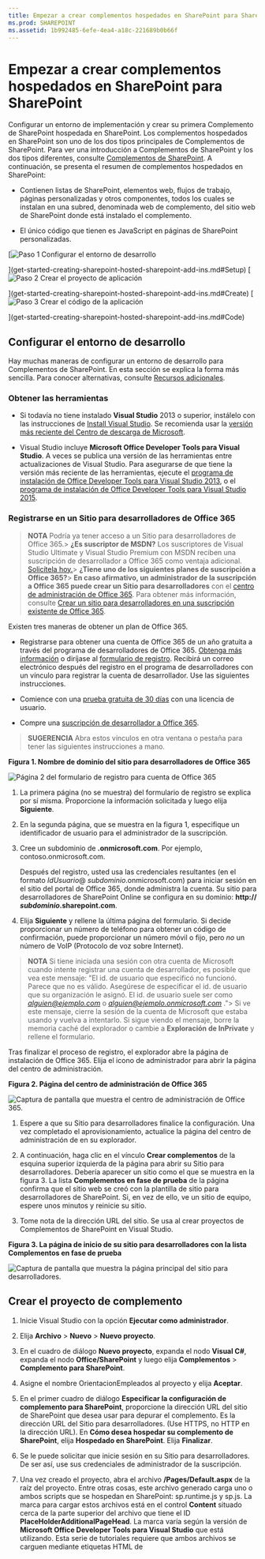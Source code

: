 ```yaml
---
title: Empezar a crear complementos hospedados en SharePoint para SharePoint
ms.prod: SHAREPOINT
ms.assetid: 1b992485-6efe-4ea4-a18c-221689b0b66f
---
```



# Empezar a crear complementos hospedados en SharePoint para SharePoint
Configurar un entorno de implementación y crear su primera Complemento de SharePoint hospedada en SharePoint.
Los complementos hospedados en SharePoint son uno de los dos tipos principales de Complementos de SharePoint. Para ver una introducción a Complementos de SharePoint y los dos tipos diferentes, consulte  [Complementos de SharePoint](sharepoint-add-ins.md). A continuación, se presenta el resumen de complementos hospedados en SharePoint:





- Contienen listas de SharePoint, elementos web, flujos de trabajo, páginas personalizadas y otros componentes, todos los cuales se instalan en una subred, denominada web de complemento, del sitio web de SharePoint donde está instalado el complemento.


- El único código que tienen es JavaScript en páginas de SharePoint personalizadas.



 [![Paso 1 Configurar el entorno de desarrollo](images/6d3bbe0a-399e-4747-9e1a-01d42954ce32.png)



](get-started-creating-sharepoint-hosted-sharepoint-add-ins.md#Setup) [![Paso 2 Crear el proyecto de aplicación](images/d69871f6-c503-463b-bf96-4b6d7306c313.png)



](get-started-creating-sharepoint-hosted-sharepoint-add-ins.md#Create) [![Paso 3 Crear el código de la aplicación](images/e5f8a9a2-e5fb-42d1-b19a-300178c626fb.png)



](get-started-creating-sharepoint-hosted-sharepoint-add-ins.md#Code)





## Configurar el entorno de desarrollo
<a name="Setup"> </a>

Hay muchas maneras de configurar un entorno de desarrollo para Complementos de SharePoint. En esta sección se explica la forma más sencilla. Para conocer alternativas, consulte  [Recursos adicionales](#bk_addresources).




### Obtener las herramientas


- Si todavía no tiene instalado **Visual Studio** 2013 o superior, instálelo con las instrucciones de [Install Visual Studio](http://msdn.microsoft.com/library/da049020-cfda-40d7-8ff4-7492772b620f.aspx). Se recomienda usar la  [versión más reciente del Centro de descarga de Microsoft](https://www.visualstudio.com/downloads/download-visual-studio-vs).


- Visual Studio incluye **Microsoft Office Developer Tools para Visual Studio**. A veces se publica una versión de las herramientas entre actualizaciones de Visual Studio. Para asegurarse de que tiene la versión más reciente de las herramientas, ejecute el [programa de instalación de Office Developer Tools para Visual Studio 2013](http://aka.ms/OfficeDevToolsForVS2013), o el  [programa de instalación de Office Developer Tools para Visual Studio 2015](http://aka.ms/OfficeDevToolsForVS2015).



### Registrarse en un Sitio para desarrolladores de Office 365
<a name="o365_signup"> </a>


> **NOTA**
>  Podría ya tener acceso a un Sitio para desarrolladores de Office 365.> **¿Es suscriptor de MSDN?** Los suscriptores de Visual Studio Ultimate y Visual Studio Premium con MSDN reciben una suscripción de desarrollador a Office 365 como ventaja adicional. [Solicítela hoy.](https://msdn.microsoft.com/subscriptions/manage/default.aspx)> **¿Tiene uno de los siguientes planes de suscripción a Office 365?**> **En caso afirmativo, un administrador de la suscripción a Office 365 puede crear un Sitio para desarrolladores** con el [centro de administración de Office 365](https://portal.microsoftonline.com/admin/default.aspx). Para obtener más información, consulte  [Crear un sitio para desarrolladores en una suscripción existente de Office 365](create-a-developer-site-on-an-existing-office-365-subscription.md). 




Existen tres maneras de obtener un plan de Office 365.




- Registrarse para obtener una cuenta de Office 365 de un año gratuita a través del programa de desarrolladores de Office 365.  [Obtenga más información](http://dev.office.com/devprogram) o diríjase al [formulario de registro](https://profile.microsoft.com/RegSysProfileCenter/wizardnp.aspx?wizid=14b845d0-938c-45af-b061-f798fbb4d170). Recibirá un correo electrónico después del registro en el programa de desarrolladores con un vínculo para registrar la cuenta de desarrollador. Use las siguientes instrucciones.


- Comience con una  [prueba gratuita de 30 días](https://portal.microsoftonline.com/Signup/MainSignUp.aspx?OfferId=6881A1CB-F4EB-4db3-9F18-388898DAF510&amp;DL=DEVELOPERPACK) con una licencia de usuario.


- Compre una  [suscripción de desarrollador a Office 365](https://portal.microsoftonline.com/Signup/MainSignUp.aspx?OfferId=C69E7747-2566-4897-8CBA-B998ED3BAB88&amp;DL=DEVELOPERPACK).



> **SUGERENCIA**
> Abra estos vínculos en otra ventana o pestaña para tener las siguientes instrucciones a mano. 





**Figura 1. Nombre de dominio del sitio para desarrolladores de Office 365**








![Página 2 del formulario de registro para cuenta de Office 365](images/ff384c69-56bf-4ceb-81c3-8b874e2407f0.png)












1. La primera página (no se muestra) del formulario de registro se explica por sí misma. Proporcione la información solicitada y luego elija **Siguiente**.


2. En la segunda página, que se muestra en la figura 1, especifique un identificador de usuario para el administrador de la suscripción.


3. Cree un subdominio de **.onmicrosoft.com**. Por ejemplo, contoso.onmicrosoft.com.

    Después del registro, usted usa las credenciales resultantes (en el formato  _IdUsuario_@ _subdominio_.onmicrosoft.com) para iniciar sesión en el sitio del portal de Office 365, donde administra la cuenta. Su sitio para desarrolladores de SharePoint Online se configura en su dominio: **http:// _subdominio_.sharepoint.com**.


4. Elija **Siguiente** y rellene la última página del formulario. Si decide proporcionar un número de teléfono para obtener un código de confirmación, puede proporcionar un número móvil o fijo, pero *no*  un número de VoIP (Protocolo de voz sobre Internet).




> **NOTA**
> Si tiene iniciada una sesión con otra cuenta de Microsoft cuando intente registrar una cuenta de desarrollador, es posible que vea este mensaje: "El id. de usuario que especificó no funcionó. Parece que no es válido. Asegúrese de especificar el id. de usuario que su organización le asignó. El id. de usuario suele ser como  *alguien@ejemplo.com*  o *alguien@ejemplo.onmicrosoft.com*  ."> Si ve este mensaje, cierre la sesión de la cuenta de Microsoft que estaba usando y vuelva a intentarlo. Si sigue viendo el mensaje, borre la memoria caché del explorador o cambie a **Exploración de InPrivate** y rellene el formulario.




Tras finalizar el proceso de registro, el explorador abre la página de instalación de Office 365. Elija el icono de administrador para abrir la página del centro de administración.




**Figura 2. Página del centro de administración de Office 365**








![Captura de pantalla que muestra el centro de administración de Office 365.](images/SP15_Office365AdminInset_border.png)








1. Espere a que su Sitio para desarrolladores finalice la configuración. Una vez completado el aprovisionamiento, actualice la página del centro de administración de en su explorador.


2. A continuación, haga clic en el vínculo **Crear complementos** de la esquina superior izquierda de la página para abrir su Sitio para desarrolladores. Debería aparecer un sitio como el que se muestra en la figura 3. La lista **Complementos en fase de prueba** de la página confirma que el sitio web se creó con la plantilla de sitio para desarrolladores de SharePoint. Si, en vez de ello, ve un sitio de equipo, espere unos minutos y reinicie su sitio.


3. Tome nota de la dirección URL del sitio. Se usa al crear proyectos de Complementos de SharePoint en Visual Studio.



**Figura 3. La página de inicio de su sitio para desarrolladores con la lista Complementos en fase de prueba**








![Captura de pantalla que muestra la página principal del sitio para desarrolladores.](images/SP15_DeveloperSiteHome_border.png)












## Crear el proyecto de complemento
<a name="Create"> </a>


1. Inicie Visual Studio con la opción **Ejecutar como administrador**.


2. Elija **Archivo** > **Nuevo** > **Nuevo proyecto**.


3. En el cuadro de diálogo **Nuevo proyecto**, expanda el nodo **Visual C#**, expanda el nodo **Office/SharePoint** y luego elija **Complementos** > **Complemento para SharePoint**.


4. Asigne el nombre OrientacionEmpleados al proyecto y elija **Aceptar**.


5. En el primer cuadro de diálogo **Especificar la configuración de complemento para SharePoint**, proporcione la dirección URL del sitio de SharePoint que desea usar para depurar el complemento. Es la dirección URL del Sitio para desarrolladores. (Use HTTPS, no HTTP en la dirección URL). En **Cómo desea hospedar su complemento de SharePoint**, elija **Hospedado en SharePoint**. Elija **Finalizar**.


6. Se le puede solicitar que inicie sesión en su Sitio para desarrolladores. De ser así, use sus credenciales de administrador de la suscripción.


7. Una vez creado el proyecto, abra el archivo **/Pages/Default.aspx** de la raíz del proyecto. Entre otras cosas, este archivo generado carga uno o ambos scripts que se hospedan en SharePoint: sp.runtime.js y sp.js. La marca para cargar estos archivos está en el control **Content** situado cerca de la parte superior del archivo que tiene el ID **PlaceHolderAdditionalPageHead**. La marca varía según la versión de **Microsoft Office Developer Tools para Visual Studio** que está utilizando. Esta serie de tutoriales requiere que ambos archivos se carguen mediante etiquetas HTML de **<script>**, no con etiquetas de **<SharePoint:ScriptLink>**. Asegúrese de que las líneas siguientes están en el control **PlaceHolderAdditionalPageHead**,  *justo encima*  de la línea `<meta name="WebPartPageExpansion" content="full" />`:

 ```

<script type="text/javascript" src="/_layouts/15/sp.runtime.js"></script>
<script type="text/javascript" src="/_layouts/15/sp.js"></script> 

 ```


    A continuación, busque en el archivo cualquier otra marca que también permita cargar uno de estos archivos y quite la marca redundante. Guarde y cierre el archivo.



## Código del complemento
<a name="Code"> </a>

Para su primera Complemento de SharePoint hospedada en SharePoint, se deberá incluir la extensión de SharePoint clásica: una lista personalizada y una instancia de lista.




1. En el **Explorador de soluciones**, abra el archivo AppManifest.xml.


2. Cuando se abra el diseñador de manifiestos, agregue un espacio entre las palabras en el campo **Title** para que se leaOrientacionEmpleados. ( *No*  cambie el campo **Name**).


3. Guarde y cierre el archivo.


4. Haga clic con el botón secundario en el proyecto en **Explorador de soluciones** y elija **Agregar** > **Nueva carpeta**. Asigne el nombre Listas a la carpeta.


5. Haga clic con el botón secundario en la nueva carpeta y elija **Agregar** > **Nuevo elemento**. El cuadro de diálogo **Agregar nuevo elemento** se abre en el nodo **Office/SharePoint**.


6. Elija **Lista**. Asígnele el nombre NuevaOrientacionEmpleados y luego elija **Agregar**.


7. En la página **Elegir configuración de la lista** del **Asistente para la personalización de SharePoint**, deje el nombre para mostrar de la lista con el valor predeterminado **NuevaOrientacionEmpleados**, elija el botón de opción **Crear una plantilla de lista personalizable y una instancia de lista de ella** y, en la lista desplegable, elija **Predeterminado (lista personalizada)**. Después, elija **Finalizar**.


8. El asistente crea una plantilla de lista **NuevaOrientacionEmpleados** con una instancia de lista secundaria llamada **InstanciaDeNuevaOrientacionEmpleados**. Es posible que se abra un diseñador de listas. Se usa en un paso posterior.


9. Expanda el nodo **InstanciaDeNuevaOrientacionEmpleados** en el **Explorador de soluciones**, si aún no lo está, de forma que puede distinguir claramente el archivo elements.xml que es un elemento secundario de la  *instancia*  de lista del archivo elements.xml que es un elemento secundario de la *plantilla*  de lista.

   **Nodo de listas en el Explorador de soluciones**



!\[Carpeta de lista con la plantilla NewEmployeeOrientation secundaria, que a su vez tiene tres elementos secundarios: una instancia NewEmployeeOrientationInstance, un archivo elements.xml y un archivo schema.xml. La propia instancia tiene un elemento secundario denominado elements.xml.](images/10e5d116-d24b-4a44-bfff-cfbf2f971b1e.PNG)





10. Abra el elemento secundario elements.xml de la plantilla de lista **NuevaOrientacionEmpleados**.


11. Agregue espacios al atributo **DisplayName** (no al atributo **Name**) para que sea más comprensible: "Nueva Orientación Empleados".


12. Establezca el atributo **Description** en"Información de orientación sobre nuevos empleados".


13. Deje los otros atributos en su valor predeterminado, guarde el archivo y ciérrelo.


14. Si el diseñador de listas no está abierto, elija el nodo **NuevaOrientacionEmpleados** en el **Explorador de soluciones**.


15. Abra la pestaña **Lista** del diseñador. Esta pestaña se usa para configurar determinados valores de la lista *instancia*  , no la lista *plantilla*  , pero tiene algunos valores predeterminados que heredó de la plantilla.


16. Cambie los valores de esta pestaña por los siguientes:

  - **Título**: Nuevos empleados en Seattle


  - **Dirección URL de lista**: Listas/NuevosEmpleadosEnSeattle


  - **Descripción**: Los nuevos empleados en Seattle.



    Deje las casillas en su estado predeterminado, guarde el archivo y cierre el diseñador.


17. Es posible que en el **Explorador de soluciones** esté el antiguo nombre de la instancia de lista. Si es así, abra el menú contextual de **InstanciaDeNuevaOrientacionEmpleados**, elija **Cambiar nombre** y cambie el nombre porNuevosEmpleadosEnSeattle.


18. Abra el archivo schema.xml.


19. En el elemento **View** cuyo valor **BaseViewID** es "0", reemplace el elemento **ViewFields** existente con el siguiente marcador. (Use exactamente este GUID para el **FieldRef** llamado `Title`).

     *Pueden aparecer saltos de línea en lugares extraños en este archivo schema.xml generado automáticamente. Asegúrese de que se han encontrado las etiquetas de inicio y finalización coincidentes para el elemento **ViewFields**. Agregue saltos de línea para mejorar la legibilidad.* 



 ```

<ViewFields>
  <FieldRef Name="Title" ID="{fa564e0f-0c70-4ab9-b863-0177e6ddd247}" DisplayName="Employee" />
 </ViewFields>
 ```

20. En el archivo schema.xml, en el elemento **View** cuyo valor **BaseViewID** es "1", sustituya el elemento **ViewFields** existente con el siguiente marcador. (Use exactamente este GUID para el **FieldRef** llamado `LinkTitle`.)

 ```

<ViewFields>
  <FieldRef Name="LinkTitle" ID="{82642ec8-ef9b-478f-acf9-31f7d45fbc31}" DisplayName="Employee" />
</ViewFields>
 ```

21. Guarde y cierre el archivo schema.xml.


22. Abra el archivo elements.xml que es un elemento secundario de la  *instancia*  de lista **NuevosEmpleadosEnSeattle** (no el archivo elements.xml que es un elemento secundario de *plantilla*  de lista **NuevaOrientacionEmpleados**).


23. En este archivo, rellene la lista con algunos datos iniciales. Para ello, agregue el siguiente elemento de marcador **Data** como elemento secundario del elemento **ListInstance**.

 ```

<Data>
  <Rows>
    <Row>
      <Field Name="Title">Tom Higginbotham</Field>
    </Row>
    <Row>
      <Field Name="Title">Satomi Hayakawa</Field>
    </Row>
    <Row>
      <Field Name="Title">Cassi Hicks</Field>
    </Row>
    <Row>
      <Field Name="Title">Lertchai Treetawatchaiwong</Field>
    </Row>
  </Rows>
</Data>
 ```

24. Guarde y cierre el archivo.


25. En el **Explorador de soluciones**, haga doble clic en **Feature1** para abrir el diseñador de características. En el diseñador, configure el **Título** enComponentes de la nueva orientación para empleados y configure la **Descripción** enListas y otros componentes para conseguir que los empleados reciban orientaciones sobre la empresa. Guarde el archivo y cierre el diseñador.


26. Si de forma automática no se ha cambiado el nombre de **Feature1** en el **Explorador de soluciones**, abra su menú contextual, elija **Cambiar nombre** y cámbielo porComponentesNuevaOrientacionEmpleados.


27. Abra el archivo Default.aspx.


28. Busque el elemento **Content** de ASP.NET con el identificador **PlaceHolderPageTitleInTitleArea**. Reemplace la cadena predeterminada "Título de la página" por "Nuevos empleados por ubicación".


29. Busque el elemento **Content** de ASP.NET con el identificador **PlaceHolderMain**.  *Reemplace*  su contenido con el siguiente marcador. ` _spPageContextInfo` es un objeto JavaScript que SharePoint incluye automáticamente en la página. Su propiedad `webAbsoluteUrl` devuelve la dirección URL del web de complemento.

 ```XML

<p><asp:HyperLink runat="server"
    NavigateUrl="JavaScript:window.location = _spPageContextInfo.webAbsoluteUrl + '/Lists/NewEmployeesInSeattle/AllItems.aspx';" 
    Text="New Employees in Seattle" /></p>

 ```


## Ejecutar el complemento y probar la lista
<a name="Code"> </a>






1. Use la tecla F5 para implementar y ejecutar el complemento. Visual Studio realiza una instalación temporal del complemento en el sitio de SharePoint de prueba e inmediatamente ejecuta el complemento. (Para averiguar cómo los usuarios finales ejecutan una Complemento de SharePoint instalada, consulte  [Pasos siguientes](#Nextsteps)).


2. Cuando se abra la página predeterminada del complemento, elija el vínculo **Nuevos empleados de Seattle** para abrir la instancia de lista personalizada.

   **Página predeterminada y página de vista de lista**



!\[La página predeterminada del complemento se muestra con su título Nuevos empleados por ubicación. Hay un vínculo con la etiqueta Nuevos empleados de Seattle. Una flecha parte desde este vínculo y señala a la página de vista de listas para la lista. El título de la página es Nuevos empleados de Seattle, con la lista debajo del título.](images/9dc5cefe-083a-4807-bee6-473001f23db9.png)





3. Agregue y elimine elementos de la lista.


4. Para terminar la sesión de depuración, cierre la ventana del explorador o detenga la depuración en Visual Studio. Cada vez que presiona F5, Visual Studio retirará la versión anterior del complemento e instalará la más reciente.


5. Trabajará con este complemento y con la solución de Visual Studio en otros artículos, y se considera recomendable retirar el complemento una última vez cuando acabe de trabajar en él durante un tiempo. En el proyecto, haga clic con el botón derecho en el **Explorador de soluciones** y elija **Retirar**.



## 
<a name="Nextsteps"> </a>

Hasta ahora, no hay mucha información de orientación en la lista. Agregaremos alguna información en posteriores artículos de esta serie. Pero primero, haga una breve pausa en la codificación para obtener información acerca de la implementación de Complementos de SharePoint en  [Implementar e instalar un complemento hospedado en SharePoint para SharePoint](deploy-and-install-a-sharepoint-hosted-sharepoint-add-in.md).




